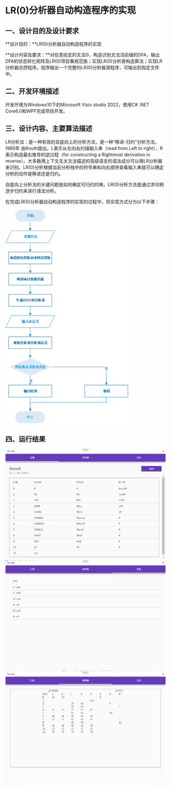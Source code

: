 # LR(0)分析器自动构造程序的实现

## 一、设计目的及设计要求

**设计目的：**LR(0)分析器自动构造程序的实现

**设计内容及要求：**对任意给定的文法G，构造识别文法活前缀的DFA，输出DFA的状态转化矩阵及LR(0)项目集规范族；实现LR(0)分析表构造算法；实现LR分析器总控程序。程序输出一个完整的LR(0)分析器源程序，可输出到指定文件中。

## 二、开发环境描述

开发环境为Windows10下的Microsoft Visio studio 2022，使用C# .NET Core6.0和WPF完成项目开发。

## 三、设计内容、主要算法描述

LR分析法：是一种有效的自底向上的分析方法，是一种“移进-归约”分析方法， 1965年 由Knuth提出。L表示从左向右扫描输入串（read from Left to right），R表示构造最右推导的逆过程（for constructing a Rightmost derivation in reverse）。大多数用上下文无关文法描述的高级语言的语法成分可以用LR分析器来识别。LR(0)分析根据当前分析栈中的符号串和向右顺序查看输入串就可以确定分析的动作是移进还是归约。

自底向上分析法的关键问题是如何确定可归约的串。LR(0)分析方法是通过求句柄逐步归约来进行语法分析。



在完成LR(0)分析器自动构造程序的实现的过程中，将实现方式分为以下步骤：

![4](README.assets/4.png)

## 四、运行结果



![3](README.assets/1.png)![2](README.assets/2.png)![1](README.assets/3.png)